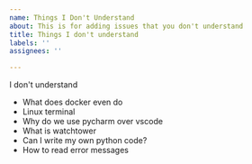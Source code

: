 ```yaml
---
name: Things I Don't Understand
about: This is for adding issues that you don't understand
title: Things I don't understand
labels: ''
assignees: ''

---
```


I don't understand 
- What does docker even do
- Linux terminal
- Why do we use pycharm over vscode
- What is watchtower
- Can I write my own python code?
- How to read error messages

